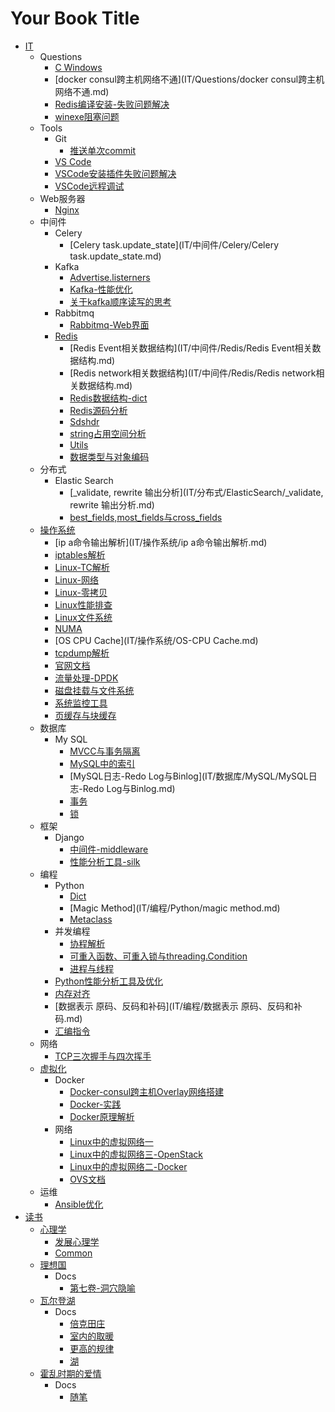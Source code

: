 # Your Book Title

- [IT](IT/README.md)
  - Questions
    * [C Windows](IT/Questions/c-windows.md)
    * [docker consul跨主机网络不通](IT/Questions/docker consul跨主机网络不通.md)
    * [Redis编译安装-失败问题解决](IT/Questions/Redis编译安装-失败问题解决.md)
    * [winexe阻塞问题](IT/Questions/winexe阻塞问题.md)
  - Tools
    - Git
      * [推送单次commit](IT/Tools/git/推送单次commit.md)
    * [VS Code](IT/Tools/VSCode.md)
    * [VSCode安装插件失败问题解决](IT/Tools/VSCode安装插件失败问题解决.md)
    * [VSCode远程调试](IT/Tools/VSCode远程调试.md)
  - Web服务器
    - [Nginx](IT/Web服务器/Nginx/Nginx.md)
  - 中间件
    - Celery
      * [Celery task.update_state](IT/中间件/Celery/Celery task.update_state.md)
    - Kafka
      * [Advertise.listerners](IT/中间件/Kafka/Advertise.listerners.md)
      * [Kafka-性能优化](IT/中间件/Kafka/Kafka-性能优化.md)
      * [关于kafka顺序读写的思考](IT/中间件/Kafka/关于kafka顺序读写的思考.md)
    - Rabbitmq
      * [Rabbitmq-Web界面](IT/中间件/Rabbitmq/Rabbitmq-Web界面.md)
    - [Redis](IT/中间件/Redis/README.md)
      * [Redis Event相关数据结构](IT/中间件/Redis/Redis Event相关数据结构.md)
      * [Redis network相关数据结构](IT/中间件/Redis/Redis network相关数据结构.md)
      * [Redis数据结构-dict](IT/中间件/Redis/Redis数据结构-dict.md)
      * [Redis源码分析](IT/中间件/Redis/Redis源码分析.md)
      * [Sdshdr](IT/中间件/Redis/sdshdr.md)
      * [string占用空间分析](IT/中间件/Redis/string占用空间分析.md)
      * [Utils](IT/中间件/Redis/utils.md)
      * [数据类型与对象编码](IT/中间件/Redis/数据类型与对象编码.md)
  - 分布式
    - Elastic Search
      * [_validate, rewrite 输出分析](IT/分布式/ElasticSearch/_validate, rewrite 输出分析.md)
      * [best_fields,most_fields与cross_fields](IT/分布式/ElasticSearch/best_fields,most_fields与cross_fields.md)
  - [操作系统](IT/操作系统/README.md)
    * [ip a命令输出解析](IT/操作系统/ip a命令输出解析.md)
    * [iptables解析](IT/操作系统/iptables解析.md)
    * [Linux-TC解析](IT/操作系统/Linux-TC解析.md)
    * [Linux-网络](IT/操作系统/Linux-网络.md)
    * [Linux-零拷贝](IT/操作系统/Linux-零拷贝.md)
    * [Linux性能排查](IT/操作系统/Linux性能排查.md)
    * [Linux文件系统](IT/操作系统/Linux文件系统.md)
    * [NUMA](IT/操作系统/NUMA.md)
    * [OS CPU Cache](IT/操作系统/OS-CPU Cache.md)
    * [tcpdump解析](IT/操作系统/tcpdump解析.md)
    * [官网文档](IT/操作系统/官网文档.md)
    * [流量处理-DPDK](IT/操作系统/流量处理-DPDK.md)
    * [磁盘挂载与文件系统](IT/操作系统/磁盘挂载与文件系统.md)
    * [系统监控工具](IT/操作系统/系统监控工具.md)
    * [页缓存与块缓存](IT/操作系统/页缓存与块缓存.md)
  - 数据库
    - My SQL
      * [MVCC与事务隔离](IT/数据库/MySQL/MVCC与事务隔离.md)
      * [MySQL中的索引](IT/数据库/MySQL/MySQL中的索引.md)
      * [MySQL日志-Redo Log与Binlog](IT/数据库/MySQL/MySQL日志-Redo Log与Binlog.md)
      * [事务](IT/数据库/MySQL/事务.md)
      * [锁](IT/数据库/MySQL/锁.md)
  - 框架
    - Django
      * [中间件-middleware](IT/框架/Django/中间件-middleware.md)
      * [性能分析工具-silk](IT/框架/Django/性能分析工具-silk.md)
  - 编程
    - Python
      * [Dict](IT/编程/Python/__dict__.md)
      * [Magic Method](IT/编程/Python/magic method.md)
      * [Metaclass](IT/编程/Python/metaclass.md)
    - 并发编程
      * [协程解析](IT/编程/并发编程/协程解析.md)
      * [可重入函数、可重入锁与threading.Condition](IT/编程/并发编程/可重入函数、可重入锁与threading.Condition.md)
      * [进程与线程](IT/编程/并发编程/进程与线程.md)
    * [Python性能分析工具及优化](IT/编程/Python性能分析工具及优化.md)
    * [内存对齐](IT/编程/内存对齐.md)
    * [数据表示 原码、反码和补码](IT/编程/数据表示 原码、反码和补码.md)
    * [汇编指令](IT/编程/汇编指令.md)
  - 网络
    * [TCP三次握手与四次挥手](IT/网络/TCP三次握手与四次挥手.md)
  - [虚拟化](IT/虚拟化/README.md)
    - Docker
      * [Docker-consul跨主机Overlay网络搭建](IT/虚拟化/Docker/Docker-consul跨主机Overlay网络搭建.md)
      * [Docker-实践](IT/虚拟化/Docker/Docker-实践.md)
      * [Docker原理解析](IT/虚拟化/Docker/Docker原理解析.md)
    - 网络
      * [Linux中的虚拟网络一](IT/虚拟化/网络/Linux中的虚拟网络一.md)
      * [Linux中的虚拟网络三-OpenStack](IT/虚拟化/网络/Linux中的虚拟网络三-OpenStack.md)
      * [Linux中的虚拟网络二-Docker](IT/虚拟化/网络/Linux中的虚拟网络二-Docker.md)
      * [OVS文档](IT/虚拟化/网络/OVS文档.md)
  - 运维
    * [Ansible优化](IT/运维/Ansible优化.md)
- [读书](读书/README.md)
  - [心理学](读书/心理学/README.md)
    - [发展心理学](读书/心理学/发展心理学/README.md)
    * [Common](读书/心理学/Common.md)
  - [理想国](读书/理想国/README.md)
    - Docs
      * [第七卷-洞穴隐喻](读书/理想国/docs/第七卷-洞穴隐喻.md)
  - [瓦尔登湖](读书/瓦尔登湖/README.md)
    - Docs
      * [倍克田庄](读书/瓦尔登湖/docs/倍克田庄.md)
      * [室内的取暖](读书/瓦尔登湖/docs/室内的取暖.md)
      * [更高的规律](读书/瓦尔登湖/docs/更高的规律.md)
      * [湖](读书/瓦尔登湖/docs/湖.md)
  - [霍乱时期的爱情](读书/霍乱时期的爱情/README.md)
    - Docs
      * [随笔](读书/霍乱时期的爱情/docs/随笔.md)
